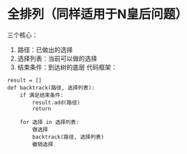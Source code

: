 # 全排列（同样适用于N皇后问题）
三个核心：
1. 路径：已做出的选择
2. 选择列表：当前可以做的选择
3. 结束条件：到达树的底层
代码框架：
```
result = []
def backtrack(路径, 选择列表):
    if 满足结束条件:
        result.add(路径)
        return

    for 选择 in 选择列表:
        做选择
        backtrack(路径, 选择列表)
        撤销选择
```